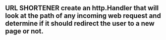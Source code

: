 ## URL SHORTENER create an http.Handler that will look at the path of any incoming web request and determine if it should redirect the user to a new page or not.